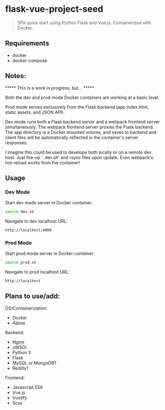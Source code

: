 

# flask-vue-project-seed

> SPA quick start using Python Flask and Vue.js. Containerized with Docker.


## Requirements

- docker
- docker-compose


## Notes:

***** This is a work in progress, but... *****

Both the dev and prod mode Docker containers are working at a basic level.

Prod mode serves exclusively from the Flask backend (app index.html, static
assets, and JSON API).

Dev mode runs both a Flask backend server and a webpack frontend server
simultaneously. The webpack frontend server proxies the Flask backend. The app
directory is a Docker mounted volume, and saves to backend and client files will
be automatically reflected in the container's server responses.

I imagine this could be used to develope both locally or on a remote dev host.
Just fire-up '. dev.sh' and rsync files upon update. Even webpack's hot-reload
works from the container!


## Usage

### Dev Mode

Start dev mode server in Docker container:
```sh
source dev.sh
```

Navigate to dev localhost URL:
```sh
http://localhost:4000
```

### Prod Mode

Start prod mode server in Docker container:
```sh
source prod.sh
```

Navigate to prod localhost URL:
```sh
http://localhost
```


## Plans to use/add:

OS/Containerization:
- Docker
- Alpine

Backend:
- Nginx
- uWSGI
- Python 3
- Flask
- MySQL or MongoDB?
- Reddis?

Frontend:
- Javascript ES6
- Vue.js
- Vuetify
- Scss

